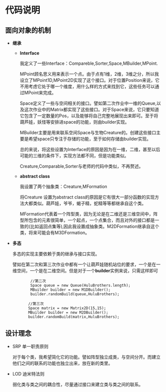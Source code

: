 #  代码说明 
## 面向对象的机制 
* **继承**
    * **Interface**
    
        我定义了一些Interface：Compareble,Sorter,Space,MBuilder,MPoint.

        MPoint顾名思义用来表示一个点。由于点有1维，2维，3维之分，所以我设立了MPoint1D,MPoint2D实现了这个接口。对于位置Position来说，它不用考虑它处于哪一个维度，用什么样的方式来找到它，这些任务可以通过MPoint来完成。

        Space定义了一些与空间相关的接口。譬如第二次作业中一维的Queue,以及这次作业中的Matrix都实现了这些接口。对于Space来说，它只要知道它包含了一定数量的Pos，以及能够将自己完整地展现出来即可。至于将葫芦娃，妖怪等安排进space的功能，则由builder实现。

        MBuilder主要是用来联系空间Space与生物Creature的。创建这些接口主要是希望space只专注于存储的功能，至于如何存储由builder实现。

        总的来说，将这些设置为Interface的原因是因为在一维，二维，甚至以后可能的三维的条件下，实现方法都不同，但是功能类似。

        Creature,Comparable,Sorter与老师的代码中类似，不再赘述。

    * **abstract class**

        我设置了两个抽象类：Creature,MFormation

        将Creature 设置为abstract class的原因是它有很大一部分函数的实现方法大都类似。葫芦娃，爷爷，蝎子精，蛇精等等都继承自这个类。

        MFormation代表着一个阵型类，因为无论是在二维还是三维空间中，阵型所包含的元素很简单，一个起点，一个点集合，而且对外的接口都是一致的(比如返回点集等),因此我设置成抽象类。M2DFormation继承自这个类，将来可能会有M3DFormation。

* **多态**
    
    多态的实现主要依赖于类的继承与接口实现。
        
    譬如在第二次和第三次作业中都有一个让葫芦娃随机站位的要求，一个是在一维空间，一个是在二维空间。但是对于一个**builder**实例来说，只需这样即可
    ```
            //第二次
            Space queue = new Queue(HuluBrothers.length);
            MBuilder builder = new M1DBuilder();
            builder.randomBuild(queue,HuluBrothers);
    ```

     ```
            //第三次
            Space matrix = new Matrix2D(15,15); 
            MBuilder builder = new M2DBuilder();
            builder.randomBuild(matrix,HuluBrothers);
    ```


## 设计理念

* SRP 单一职责原则

    对于每个类，我希望简化它的功能。譬如阵型独立成类，与空间分开。而建立他们之间的联系的功能也独立出来，放在新的类里。

* LOD  迪米特法则

    弱化类与类之间的耦合性，尽量通过接口来建立类与类之间的联系。



        

    
    

    
